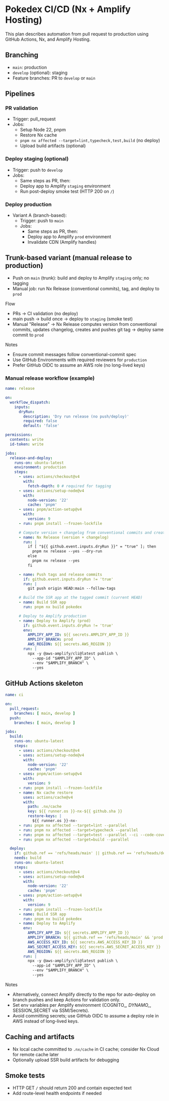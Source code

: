 # Pokedex CI/CD (Nx + Amplify Hosting)

This plan describes automation from pull request to production using GitHub Actions, Nx, and Amplify Hosting.

## Branching

- `main`: production
- `develop` (optional): staging
- Feature branches: PR to `develop` or `main`

## Pipelines

### PR validation

- Trigger: pull_request
- Jobs:
  - Setup Node 22, pnpm
  - Restore Nx cache
  - `pnpm nx affected --target=lint,typecheck,test,build` (no deploy)
  - Upload build artifacts (optional)

### Deploy staging (optional)

- Trigger: push to `develop`
- Jobs:
  - Same steps as PR, then:
  - Deploy app to Amplify `staging` environment
  - Run post-deploy smoke test (HTTP 200 on `/`)

### Deploy production

- Variant A (branch-based):
  - Trigger: push to `main`
  - Jobs:
    - Same steps as PR, then:
    - Deploy app to Amplify `prod` environment
    - Invalidate CDN (Amplify handles)

## Trunk-based variant (manual release to production)

- Push on `main` (trunk): build and deploy to Amplify `staging` only; no tagging
- Manual job: run Nx Release (conventional commits), tag, and deploy to `prod`

Flow
- PRs → CI validation (no deploy)
- main push → build once → deploy to `staging` (smoke test)
- Manual "Release" → Nx Release computes version from conventional commits, updates changelog, creates and pushes git tag → deploy same commit to `prod`

Notes
- Ensure commit messages follow conventional-commit spec
- Use GitHub Environments with required reviewers for `production`
- Prefer GitHub OIDC to assume an AWS role (no long-lived keys)

### Manual release workflow (example)

```yaml
name: release

on:
  workflow_dispatch:
    inputs:
      dryRun:
        description: 'Dry run release (no push/deploy)'
        required: false
        default: 'false'

permissions:
  contents: write
  id-token: write

jobs:
  release-and-deploy:
    runs-on: ubuntu-latest
    environment: production
    steps:
      - uses: actions/checkout@v4
        with:
          fetch-depth: 0 # required for tagging
      - uses: actions/setup-node@v4
        with:
          node-version: '22'
          cache: 'pnpm'
      - uses: pnpm/action-setup@v4
        with:
          version: 9
      - run: pnpm install --frozen-lockfile

      # Compute version + changelog from conventional commits and create tag
      - name: Nx Release (version + changelog)
        run: |
          if [ "${{ github.event.inputs.dryRun }}" = "true" ]; then
            pnpm nx release --yes --dry-run
          else
            pnpm nx release --yes
          fi

      - name: Push tags and release commits
        if: github.event.inputs.dryRun != 'true'
        run: |
          git push origin HEAD:main --follow-tags

      # Build the SSR app at the tagged commit (current HEAD)
      - name: Build SSR app
        run: pnpm nx build pokedex

      # Deploy to Amplify production
      - name: Deploy to Amplify (prod)
        if: github.event.inputs.dryRun != 'true'
        env:
          AMPLIFY_APP_ID: ${{ secrets.AMPLIFY_APP_ID }}
          AMPLIFY_BRANCH: prod
          AWS_REGION: ${{ secrets.AWS_REGION }}
        run: |
          npx -y @aws-amplify/cli@latest publish \
            --app-id "$AMPLIFY_APP_ID" \
            --env "$AMPLIFY_BRANCH" \
            --yes
```

## GitHub Actions skeleton

```yaml
name: ci

on:
  pull_request:
    branches: [ main, develop ]
  push:
    branches: [ main, develop ]

jobs:
  build:
    runs-on: ubuntu-latest
    steps:
      - uses: actions/checkout@v4
      - uses: actions/setup-node@v4
        with:
          node-version: '22'
          cache: 'pnpm'
      - uses: pnpm/action-setup@v4
        with:
          version: 9
      - run: pnpm install --frozen-lockfile
      - name: Nx cache restore
        uses: actions/cache@v4
        with:
          path: .nx/cache
          key: ${{ runner.os }}-nx-${{ github.sha }}
          restore-keys: |
            ${{ runner.os }}-nx-
      - run: pnpm nx affected --target=lint --parallel
      - run: pnpm nx affected --target=typecheck --parallel
      - run: pnpm nx affected --target=test --parallel --ci --code-coverage
      - run: pnpm nx affected --target=build --parallel

  deploy:
    if: github.ref == 'refs/heads/main' || github.ref == 'refs/heads/develop'
    needs: build
    runs-on: ubuntu-latest
    steps:
      - uses: actions/checkout@v4
      - uses: actions/setup-node@v4
        with:
          node-version: '22'
          cache: 'pnpm'
      - uses: pnpm/action-setup@v4
        with:
          version: 9
      - run: pnpm install --frozen-lockfile
      - name: Build SSR app
        run: pnpm nx build pokedex
      - name: Deploy to Amplify
        env:
          AMPLIFY_APP_ID: ${{ secrets.AMPLIFY_APP_ID }}
          AMPLIFY_BRANCH: ${{ github.ref == 'refs/heads/main' && 'prod' || 'staging' }}
          AWS_ACCESS_KEY_ID: ${{ secrets.AWS_ACCESS_KEY_ID }}
          AWS_SECRET_ACCESS_KEY: ${{ secrets.AWS_SECRET_ACCESS_KEY }}
          AWS_REGION: ${{ secrets.AWS_REGION }}
        run: |
          npx -y @aws-amplify/cli@latest publish \
            --app-id "$AMPLIFY_APP_ID" \
            --env "$AMPLIFY_BRANCH" \
            --yes
```

Notes
- Alternatively, connect Amplify directly to the repo for auto-deploy on branch pushes and keep Actions for validation only.
- Set env variables per Amplify environment (COGNITO_*, DYNAMO_*, SESSION_SECRET via SSM/Secrets).
- Avoid committing secrets; use GitHub OIDC to assume a deploy role in AWS instead of long-lived keys.

## Caching and artifacts

- Nx local cache committed to `.nx/cache` in CI cache; consider Nx Cloud for remote cache later
- Optionally upload SSR build artifacts for debugging

## Smoke tests

- HTTP GET `/` should return 200 and contain expected text
- Add route-level health endpoints if needed
